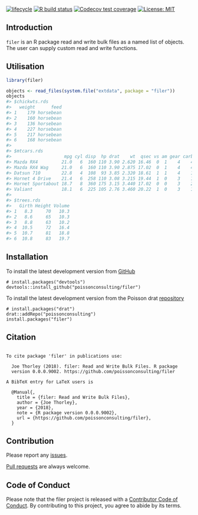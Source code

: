 
<!-- README.md is generated from README.Rmd. Please edit that file -->

[![lifecycle](https://img.shields.io/badge/lifecycle-experimental-orange.svg)](https://www.tidyverse.org/lifecycle/#experimental)
[![R build
status](https://github.com/poissonconsulting/filer/workflows/R-CMD-check/badge.svg)](https://github.com/poissonconsulting/filer/actions)
[![Codecov test
coverage](https://codecov.io/gh/poissonconsulting/filer/branch/master/graph/badge.svg)](https://codecov.io/gh/poissonconsulting/filer?branch=master)
[![License:
MIT](https://img.shields.io/badge/License-MIT-green.svg)](https://opensource.org/licenses/MIT)

## Introduction

`filer` is an R package read and write bulk files as a named list of
objects. The user can supply custom read and write functions.

## Utilisation

``` r
library(filer)

objects <- read_files(system.file("extdata", package = "filer"))
objects
#> $chickwts.rds
#>   weight      feed
#> 1    179 horsebean
#> 2    160 horsebean
#> 3    136 horsebean
#> 4    227 horsebean
#> 5    217 horsebean
#> 6    168 horsebean
#> 
#> $mtcars.rds
#>                    mpg cyl disp  hp drat    wt  qsec vs am gear carb
#> Mazda RX4         21.0   6  160 110 3.90 2.620 16.46  0  1    4    4
#> Mazda RX4 Wag     21.0   6  160 110 3.90 2.875 17.02  0  1    4    4
#> Datsun 710        22.8   4  108  93 3.85 2.320 18.61  1  1    4    1
#> Hornet 4 Drive    21.4   6  258 110 3.08 3.215 19.44  1  0    3    1
#> Hornet Sportabout 18.7   8  360 175 3.15 3.440 17.02  0  0    3    2
#> Valiant           18.1   6  225 105 2.76 3.460 20.22  1  0    3    1
#> 
#> $trees.rds
#>   Girth Height Volume
#> 1   8.3     70   10.3
#> 2   8.6     65   10.3
#> 3   8.8     63   10.2
#> 4  10.5     72   16.4
#> 5  10.7     81   18.8
#> 6  10.8     83   19.7
```

## Installation

To install the latest development version from
[GitHub](https://github.com/poissonconsulting/filer)

    # install.packages("devtools")
    devtools::install_github("poissonconsulting/filer")

To install the latest development version from the Poisson drat
[repository](https://github.com/poissonconsulting/drat)

    # install.packages("drat")
    drat::addRepo("poissonconsulting")
    install.packages("filer")

## Citation

``` 

To cite package 'filer' in publications use:

  Joe Thorley (2018). filer: Read and Write Bulk Files. R package
  version 0.0.0.9002. https://github.com/poissonconsulting/filer

A BibTeX entry for LaTeX users is

  @Manual{,
    title = {filer: Read and Write Bulk Files},
    author = {Joe Thorley},
    year = {2018},
    note = {R package version 0.0.0.9002},
    url = {https://github.com/poissonconsulting/filer},
  }
```

## Contribution

Please report any
[issues](https://github.com/poissonconsulting/filer/issues).

[Pull requests](https://github.com/poissonconsulting/filer/pulls) are
always welcome.

## Code of Conduct

Please note that the filer project is released with a [Contributor Code
of
Conduct](https://contributor-covenant.org/version/2/0/CODE_OF_CONDUCT.html).
By contributing to this project, you agree to abide by its terms.
